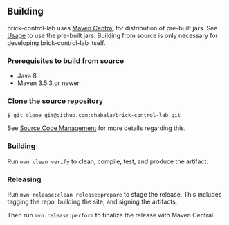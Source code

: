 ## Building

brick-control-lab uses [Maven Central][1] for distribution of pre-built jars. See [Usage](usage.html) to use the
pre-built jars. Building from source is only necessary for developing brick-control-lab itself.

[1]: https://search.maven.org/search?q=g:org.chabala.brick%20AND%20a:brick-control-lab&core=gav

### Prerequisites to build from source
* Java 8
* Maven 3.5.3 or newer

### Clone the source repository
```
$ git clone git@github.com:chabala/brick-control-lab.git
```

See [Source Code Management](source-repository.html) for more details regarding this.

### Building
Run ```mvn clean verify``` to clean, compile, test, and produce the artifact.

### Releasing
Run ```mvn release:clean release:prepare``` to stage the release. This includes tagging the repo,
building the site, and signing the artifacts.

Then run ```mvn release:perform``` to finalize the release with Maven Central.
